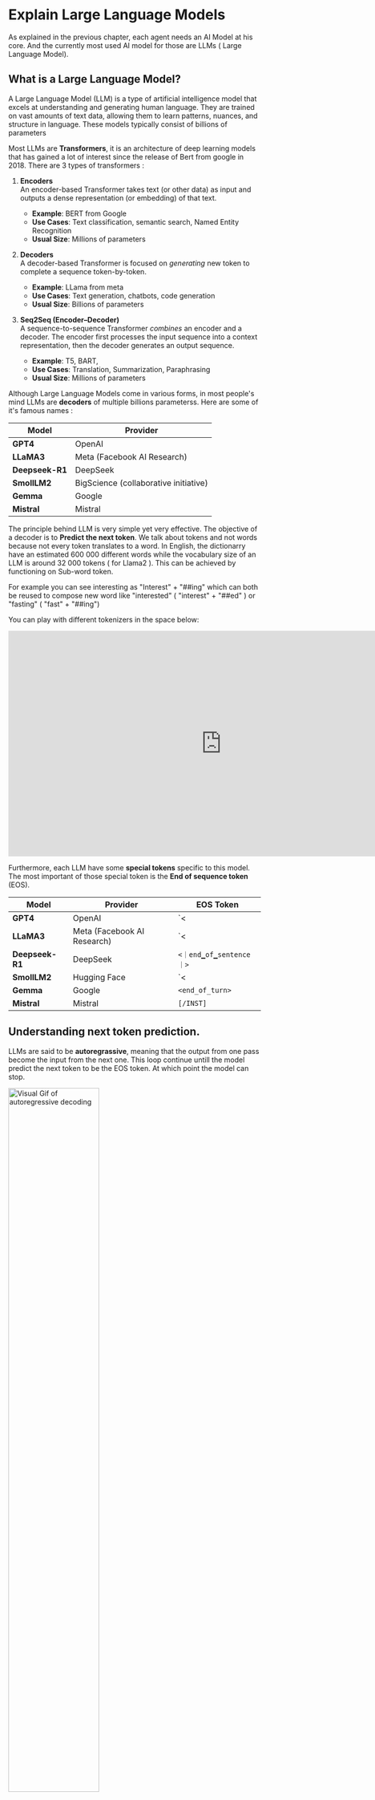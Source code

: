 # Explain Large Language Models

<!-- Explanation of LLMs, including the family tree of models: encoders, seq2seq, decoders. Decoders are autoregressive and continue until EOS.  -->

<!-- TODO: @burtenshaw -->
As explained in the previous chapter, each agent needs an AI Model at his core. And the currently most used AI model for those are LLMs ( Large Language Model).

## What is a Large Language Model?
A Large Language Model (LLM) is a type of artificial intelligence model that excels at understanding and generating human language. They are trained on vast amounts of text data, allowing them to learn patterns, nuances, and structure in language. These models typically consist of billions of parameters

Most LLMs are **Transformers**, it is an architecture of deep learning models that has gained a lot of interest since the release of Bert from google in 2018. There are 3 types of transformers :

1. **Encoders**  
   An encoder-based Transformer takes text (or other data) as input and outputs a dense representation (or embedding) of that text.

   - **Example**: BERT from Google
   - **Use Cases**: Text classification, semantic search, Named Entity Recognition
   - **Usual Size**: Millions of parameters

2. **Decoders**  
   A decoder-based Transformer is focused on _generating_ new token to complete a sequence token-by-token.

   - **Example**: LLama from meta 
   - **Use Cases**: Text generation, chatbots, code generation
   - **Usual Size**: Billions of parameters

3. **Seq2Seq (Encoder–Decoder)**  
   A sequence-to-sequence Transformer _combines_ an encoder and a decoder. The encoder first processes the input sequence into a context representation, then the decoder generates an output sequence.

   - **Example**: T5, BART, 
   - **Use Cases**:  Translation, Summarization, Paraphrasing
   - **Usual Size**: Millions of parameters

Although Large Language Models come in various forms, in most people's mind LLMs are **decoders** of multiple billions parameterss. Here are some of it's famous names :

| **Model**                          | **Provider**                              |
|-----------------------------------|-------------------------------------------|
| **GPT4**                           | OpenAI                                    |
| **LLaMA3**                         | Meta (Facebook AI Research)               |
| **Deepseek-R1**                    | DeepSeek                                  |
| **SmollLM2**                          | BigScience (collaborative initiative)     |
| **Gemma**                          | Google                                    |
| **Mistral**                        | Mistral                                |

The principle behind LLM is very simple yet very effective. The objective of a decoder is to **Predict the next token**. We talk about tokens and not words because not every token translates to a word. In English, the dictionarry have an estimated 600 000 different words while the vocabulary size of an LLM is around 32 000 tokens ( for Llama2 ). This can be achieved by functioning on Sub-word token.

For example you can see interesting as "Interest" + "##ing" which can both be reused to compose new word like "interested" ( "interest" + "##ed" ) or "fasting" ( "fast" + "##ing")

You can play with different tokenizers in the space below:

<iframe
	src="https://xenova-the-tokenizer-playground.static.hf.space"
	frameborder="0"
	width="850"
	height="450"
></iframe>

Furthermore, each LLM have some **special tokens** specific to this model. The most important of those special token is the **End of sequence token** (EOS).

| **Model**     | **Provider**                  | **EOS Token**                  |
|---------------|-------------------------------|---------------------------------|
| **GPT4**      | OpenAI                        | `<|endoftext|>`                |
| **LLaMA3**    | Meta (Facebook AI Research)   | `<|end_header_id|>`            |
| **Deepseek-R1** | DeepSeek                   | `<｜end▁of▁sentence｜>`         |
| **SmollLM2**  | Hugging Face                 | `<|im_end|>`                   |
| **Gemma**     | Google                       | `<end_of_turn>`                |
| **Mistral**   | Mistral                      | `[/INST]`                      |


## Understanding next token prediction.

LLMs are said to be **autoregrassive**, meaning that the output from one pass become the input from the next one. This loop continue untill the model predict the next token to be the EOS token. At which point the model can stop.

<img src="https://huggingface.co/datasets/agents-course/course-images/resolve/main/en/unit1/AutoregressionFinal.gif" alt="Visual Gif of autoregressive decoding" width="60%">

Alright, an LLM will decode untill reaching an EOS. But what happens during a single loop ?

The process is probably a bit too technical for the purpose of learning agents. If you want to know more about decoding, you can take a look at the NLP course.

In short : Once we have tokenized our text, we compute a dense representation of the words that both accounts for their meaning and their position in the input sequence. This Dense representation goes into the model and outputs some logits and those logits can be remapped to a token id ( a unique number for each token ) through the softmax function.

<img src="https://huggingface.co/datasets/agents-course/course-images/resolve/main/en/unit1/DecodingFinal.gif" alt="Visual Gif of decoding" width="60%">

Once out of the model, we have multiple options of potential tokens that could complete the sentence. The most naive decoding strategy would be to always take the word with the maximum probability.

You can interract with the decoding process yourself with SmollLM2 in this space (remember, it decodes untill reaching an **EOS** token which is  **<|im_end|>** for this model):

<iframe
	src="https://jofthomas-decoding-visualizer.hf.space"
	frameborder="0"
	width="850"
	height="450"
></iframe>

But there is also other more advanced decoding strategies like beam search. Where instead of searching immediate reward, we will to find the maximum cummulative probability by exploring options when taking the sub-optimal options on the shorter term

<iframe
	src="https://m-ric-beam-search-visualizer.hf.space"
	frameborder="0"
	width="850"
	height="450"
></iframe>s

## Attention is all you need
One small detail that we should still mention is **Attention**. When predicting the next word. Not all the words in the sentence have the same importance. For instance, when decoding " The Capital of France is ", the Attention will be higher on the words "France" and "Capital" as they are the ones holding the meaning of the sentence.

<img src="https://huggingface.co/datasets/agents-course/course-images/resolve/main/en/unit1/AttentionSceneFinal.gif" alt="Visual Gif of Attention" width="60%">

This simple process of finding the most probable word to complete a sequence proved itself to be very usefull, in fact, the basic principle of LLM did not change much since gpt2, but the sizes of the neural network and the way to change the attention has drastically changed.

If you have interacted with LLMs, you most likely heard about the word "context length". This represents the amount of tokens that the LLM can process as a total and that's what have been the most impacted by the recent improvment in Attention.

IE : Context length is the maximum number of Input token + Output Token that the model can handle.

## Prompting the LLM is important.
Considering that the only job of an LLM is to predict the next token by looking at every input token , and to chose which are "important" to decode what the next word should be, the wording of your input token is very important.

This called a prompt in LLM and will allow to guide the generation of the LLM toward the desired output.

## How do LLMs learn?

LLMs are trained on large datasets of text, where they learn to predict the next word in a sequence through a self-supervised or masked language modeling objective. From this unsupervised learning, the model learns the structure of the language and underlying patterns in text allowing to generalize on unseen data.

Following this, LLMs can be fine-tuned on a supervised learning objective to perform specific tasks. For example, some are trained for conversational structures or tool usage, while others focus on classification or code generation.

## How can I use LLMs?

You can run LLMs locally on your own laptop (if you have sufficient hardware) or call them through an API. Some models require a lot of memory to run efficiently, so you'll need to factor in these hardware requirements when choosing a model.

During this course, we will initially use models through APIs on the Hugging Face hub. Later, we will explore how to run models locally on your own hardware.

## How are LLMs used in AI Agents?

LLMs are a key component of AI Agents, providing the foundation for understanding and generating human language. They can interpret user instructions, maintain context in conversations, and decide which tools to use. We will explore these steps in more detail in [dedicated sections](./6_agent_steps_and_structure.md).


## Challenges and Limitations

While LLMs are powerful, they can sometimes generate biased or factually incorrect content. They may also require substantial computational resources to train and deploy. Researchers are actively exploring methods to reduce these issues and make LLMs more reliable.